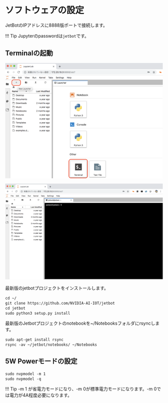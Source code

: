# ソフトウェアの設定

JetBotのIPアドレスに8888版ポートで接続します。

!!! Tip
	Jupyterのpasswordは`jetbot`です。

## Terminalの起動

![](./img/setting01.png)

![](./img/setting02.png)

最新版のjetbotプロジェクトをインストールします。

```
cd ~/
git clone https://github.com/NVIDIA-AI-IOT/jetbot
cd jetbot
sudo python3 setup.py install
```

最新版のJetbotプロジェクトのnotebookを~/Notebooksフォルダにrsyncします。

```
sudo apt-get install rsync
rsync -av ~/jetbot/notebooks/ ~/Notebooks
```

## 5W Powerモードの設定

```
sudo nvpmodel -m 1
sudo nvpmodel -q
```

!!! Tip
	-m 1 が省電力モードになり、-m 0が標準電力モードになります。-m 0では電力が4A程度必要になります。